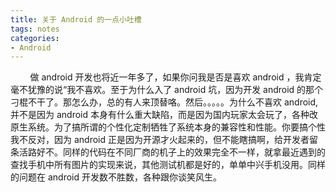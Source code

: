 ```yaml
---
title: 关于 Android 的一点小吐槽
tags: notes
categories:
- Android
---
```

&nbsp;&nbsp;&nbsp;&nbsp;&nbsp;&nbsp;&nbsp;&nbsp;做 android 开发也将近一年多了，如果你问我是否是喜欢 android ，我肯定毫不犹豫的说“我不喜欢。至于为什么入了 android 坑，因为开发 android 的那个刁棍不干了。那怎么办，总的有人来顶替咯。然后。。。。。为什么不喜欢 android, 并不是因为 android 本身有什么重大缺陷，而是因为国内玩家太会玩了，各种改原生系统。为了搞所谓的个性化定制牺牲了系统本身的兼容性和性能。你要搞个性我不反对，因为 android 正是因为开源才火起来的，但不能瞎搞啊，给开发者留条活路好不。同样的代码在不同厂商的机子上的效果完全不一样，就拿最近遇到的查找手机中所有图片的实现来说，其他测试机都是好的，单单中兴手机没用。同样的问题在 android 开发数不胜数，各种跟你谈笑风生。
